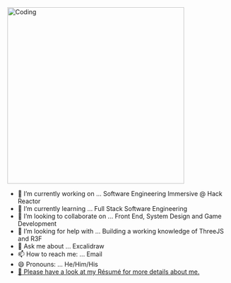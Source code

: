 <img align="top" alt="Coding" width="400" src="https://d33wubrfki0l68.cloudfront.net/d4edc1aa92f05bb5ba629bbb86658039f6abb344/6d8a6/img/typical_emacs_user.gif">


- 🔭 I’m currently working on ... Software Engineering Immersive @ Hack Reactor
- 🌱 I’m currently learning ... Full Stack Software Engineering
- 👯 I’m looking to collaborate on ... Front End, System Design and Game Development
- 🤔 I’m looking for help with ... Building a working knowledge of ThreeJS and R3F
- 💬 Ask me about ... Excalidraw
- 📫 How to reach me: ... Email
- 😄 Pronouns: ... He/Him/His
- [🧩 Please have a look at my Résumé for more details about me.](https://docs.google.com/document/d/130GmIfoSlNrXLfDUqZg4flTKDosYzRDJDVbWPKhUrpU/editusp=sharing)

 




<!--
**maximumjpeg/maximumjpeg** is a ✨ _special_ ✨ repository because its `README.md` (this file) appears on your GitHub profile.
-->
